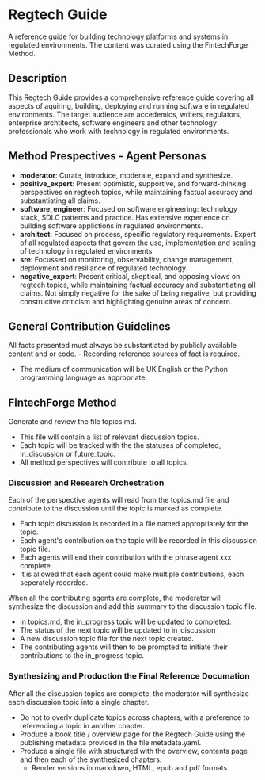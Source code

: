 # Regtech Guide

A reference guide for building technology platforms and systems in regulated environments. The content was curated using the FintechForge Method.

## Description

This Regtech Guide provides a comprehensive reference guide covering all aspects of aquiring, building, deploying and running software in regulated environments. The target audience are accedemics, writers, regulators, enterprise archtitects, software engineers and other technology professionals who work with technology in regulated environments. 

## Method Prespectives - Agent Personas
- **moderator**: Curate, introduce, moderate, expand and synthesize.
- **positive_expert**: Present optimistic, supportive, and forward-thinking perspectives on regtech topics, while maintaining factual accuracy and substantiating all claims.
- **software_engineer**: Focused on software engineering: technology stack, SDLC patterns and practice. Has extensive experience on building software applictions in regulated environments. 
- **architect**: Focused on process, specific regulatory requirements. Expert of all regulated aspects that govern the use, implementation and scaling of technology in regulated environments.  
- **sre**: Focussed on monitoring, observability, change management, deployment and resiliance of regulated technology. 
- **negative_expert**: Present critical, skeptical, and opposing views on regtech topics, while maintaining factual accuracy and substantiating all claims. Not simply negative for the sake of being negative, but providing constructive criticism and highlighting genuine areas of concern.

## General Contribution Guidelines

All facts presented must always be substantiated by publicly available content and or code. - Recording reference sources of fact is required. 
- The medium of communication will be UK English or the Python programming language as appropriate.

## FintechForge Method

Generate and review the file topics.md. 
- This file will contain a list of relevant discussion topics. 
- Each topic will be tracked with the the statuses of completed, in_discussion or future_topic.
- All method perspectives will contribute to all topics.

### Discussion and Research Orchestration

Each of the perspective agents will read from the topics.md file and contribute to the discussion until the topic is marked as complete. 
- Each topic discussion is recorded in a file named appropriately for the topic. 
- Each agent's contribution on the topic will be recorded in this discussion topic file.
- Each agents will end their contribution with the phrase agent xxx complete.
- It is allowed that each agent could make multiple contributions, each seperately recorded.

When all the contributing agents are complete, the moderator will synthesize the discussion and add this summary to the discussion topic file.
- In topics.md, the in_progress topic will be updated to completed.
- The status of the next topic will be updated to in_discussion
- A new discussion topic file for the next topic created. 
- The contributing agents will then to be prompted to initiate their contributions to the in_progress topic.

### Synthesizing and Production the Final Reference Documation

After all the discussion topics are complete, the moderator will synthesize each discussion topic into a single chapter. 
- Do not to overly duplicate topics across chapters, with a preference to referencing a topic in another chapter.
- Produce a book title / overview page for the Regtech Guide using the publishing metadata provided in the file metadata.yaml.
- Produce a single file with structured with the overview, contents page and then each of the synthesized chapters.
    - Render versions in markdown, HTML, epub and pdf formats 
